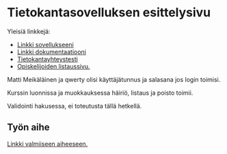 # Tietokantasovelluksen esittelysivu

Yleisiä linkkejä:

* [Linkki sovellukseeni](http://vlonka.users.cs.helsinki.fi/kurssitarjonta)
* [Linkki dokumentaatiooni](https://github.com/vlonka/Tsoha-Bootstrap/blob/master/doc/Dokumantaatio.pdf)
* [Tietokantayhteystesti](http://vlonka.users.cs.helsinki.fi/kurssitarjonta/tietokantayhteys)
* [Opiskelijoiden listaussivu.](http://vlonka.users.cs.helsinki.fi/kurssitarjonta/opiskelijat)

Matti Meikäläinen ja qwerty olisi käyttäjätunnus ja salasana jos login toimisi.

Kurssin luonnissa ja muokkauksessa häiriö, listaus ja poisto toimii.

Validointi hakusessa, ei toteutusta tällä hetkellä.

## Työn aihe

[Linkki valmiiseen aiheeseen.](http://advancedkittenry.github.io/suunnittelu_ja_tyoymparisto/aiheet/Kurssitarjonta_ja_kurssipaikan_varaus.html) 
